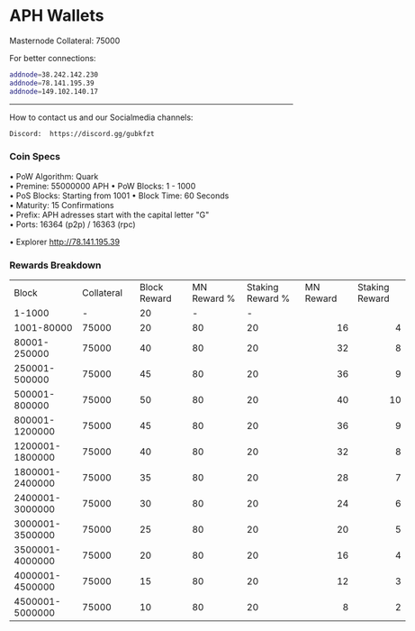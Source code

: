 # APH Wallets

Masternode Collateral: 75000


For better connections: 
```bash
addnode=38.242.142.230
addnode=78.141.195.39
addnode=149.102.140.17
```


------

How to contact us and our Socialmedia channels:

```bash
Discord:  https://discord.gg/gubkfzt
```


### Coin Specs

• PoW Algorithm: Quark  
• Premine: 55000000 APH
• PoW Blocks: 1 - 1000  
• PoS Blocks: Starting from 1001 
• Block Time: 60 Seconds    
• Maturity: 15 Confirmations  
• Prefix: APH adresses start with the capital letter "G"  
• Ports: 16364 (p2p) / 16363 (rpc)

• Explorer http://78.141.195.39


### Rewards Breakdown
<table border=0 cellpadding=0 cellspacing=0 width=701 class=xl6553517252
 style='border-collapse:collapse;table-layout:fixed;width:528pt'>
 <col class=xl6553517252 width=139 style='mso-width-source:userset;mso-width-alt:
 4785;width:104pt'>
 <col class=xl6553517252 width=107 span=2 style='mso-width-source:userset;
 mso-width-alt:3702;width:81pt'>
 <col class=xl6553517252 width=134 style='mso-width-source:userset;mso-width-alt:
 4608;width:100pt'>
 <col class=xl6553517252 width=107 span=2 style='mso-width-source:userset;
 mso-width-alt:3702;width:81pt'>
 <tr height=21 style='mso-height-source:userset;height:15.75pt'>
  <td height=21 class=xl6317252 width=150 style='height:15.75pt;width:104pt'>Block</td>
  <td class=xl6317252 width=107 style='width:81pt'>Collateral</td>
  <td class=xl6317252 width=107 style='width:81pt'>Block Reward</td>
  <td class=xl6317252 width=107 style='width:81pt'>MN Reward %</td>
  <td class=xl6317252 width=134 style='width:100pt'>Staking Reward %</td>
  <td class=xl6317252 width=107 style='width:81pt'>MN Reward</td>
  <td class=xl6317252 width=107 style='width:81pt'>Staking Reward</td>
 </tr>
 <tr height=21 style='mso-height-source:userset;height:15.75pt'>
  <td height=21 class=xl6417252 style='height:15.75pt'>1-1000</td>
  <td class=xl6517252>-</td>
  <td class=xl6517252>20</td>
  <td class=xl6617252>-</td>
  <td class=xl6617252>-</td>
  <td class=xl6717252></td>
  <td class=xl6553517252></td>
 </tr>
 <tr height=21 style='mso-height-source:userset;height:15.75pt'>
  <td height=21 class=xl6417252 style='height:15.75pt'>1001-80000</td>
  <td class=xl6517252>75000</td>
  <td class=xl6617252>20</td>
  <td class=xl6617252>80</td>
  <td class=xl6617252>20</td>
  <td class=xl6717252 align=right>16</td>
  <td class=xl6817252 align=right>4</td>
 </tr>
 <tr height=21 style='mso-height-source:userset;height:15.75pt'>
  <td height=21 class=xl6417252 style='height:15.75pt'>80001-250000</td>
  <td class=xl6517252>75000</td>
  <td class=xl6617252>40</td>
  <td class=xl6617252>80</td>
  <td class=xl6617252>20</td>
  <td class=xl6717252 align=right>32</td>
  <td class=xl6817252 align=right>8</td>
 </tr>
  <tr height=21 style='mso-height-source:userset;height:15.75pt'>
  <td height=21 class=xl6417252 style='height:15.75pt'>250001-500000</td>
  <td class=xl6517252>75000</td>
  <td class=xl6617252>45</td>
  <td class=xl6617252>80</td>
  <td class=xl6617252>20</td>
  <td class=xl6717252 align=right>36</td>
  <td class=xl6817252 align=right>9</td>
 </tr>
  <tr height=21 style='mso-height-source:userset;height:15.75pt'>
  <td height=21 class=xl6417252 style='height:15.75pt'>500001-800000</td>
  <td class=xl6517252>75000</td>
  <td class=xl6617252>50</td>
  <td class=xl6617252>80</td>
  <td class=xl6617252>20</td>
  <td class=xl6717252 align=right>40</td>
  <td class=xl6817252 align=right>10</td>
 </tr>
  <tr height=21 style='mso-height-source:userset;height:15.75pt'>
  <td height=21 class=xl6417252 style='height:15.75pt'>800001-1200000</td>
  <td class=xl6517252>75000</td>
  <td class=xl6617252>45</td>
  <td class=xl6617252>80</td>
  <td class=xl6617252>20</td>
  <td class=xl6717252 align=right>36</td>
  <td class=xl6817252 align=right>9</td>
  </tr>
  <tr height=21 style='mso-height-source:userset;height:15.75pt'>
  <td height=21 class=xl6417252 style='height:15.75pt'>1200001-1800000</td>
  <td class=xl6517252>75000</td>
  <td class=xl6617252>40</td>
  <td class=xl6617252>80</td>
  <td class=xl6617252>20</td>
  <td class=xl6717252 align=right>32</td>
  <td class=xl6817252 align=right>8</td>
  </tr>
  <tr height=21 style='mso-height-source:userset;height:15.75pt'>
  <td height=21 class=xl6417252 style='height:15.75pt'>1800001-2400000</td>
  <td class=xl6517252>75000</td>
  <td class=xl6617252>35</td>
  <td class=xl6617252>80</td>
  <td class=xl6617252>20</td>
  <td class=xl6717252 align=right>28</td>
  <td class=xl6817252 align=right>7</td>
  </tr>
  <tr height=21 style='mso-height-source:userset;height:15.75pt'>
  <td height=21 class=xl6417252 style='height:15.75pt'>2400001-3000000</td>
  <td class=xl6517252>75000</td>
  <td class=xl6617252>30</td>
  <td class=xl6617252>80</td>
  <td class=xl6617252>20</td>
  <td class=xl6717252 align=right>24</td>
  <td class=xl6817252 align=right>6</td>
  </tr>
  <tr height=21 style='mso-height-source:userset;height:15.75pt'>
  <td height=21 class=xl6417252 style='height:15.75pt'>3000001-3500000</td>
  <td class=xl6517252>75000</td>
  <td class=xl6617252>25</td>
  <td class=xl6617252>80</td>
  <td class=xl6617252>20</td>
  <td class=xl6717252 align=right>20</td>
  <td class=xl6817252 align=right>5</td>
  </tr>
  <tr height=21 style='mso-height-source:userset;height:15.75pt'>
  <td height=21 class=xl6417252 style='height:15.75pt'>3500001-4000000</td>
  <td class=xl6517252>75000</td>
  <td class=xl6617252>20</td>
  <td class=xl6617252>80</td>
  <td class=xl6617252>20</td>
  <td class=xl6717252 align=right>16</td>
  <td class=xl6817252 align=right>4</td>
  </tr>
  <tr height=21 style='mso-height-source:userset;height:15.75pt'>
  <td height=21 class=xl6417252 style='height:15.75pt'>4000001-4500000</td>
  <td class=xl6517252>75000</td>
  <td class=xl6617252>15</td>
  <td class=xl6617252>80</td>
  <td class=xl6617252>20</td>
  <td class=xl6717252 align=right>12</td>
  <td class=xl6817252 align=right>3</td>
  </tr>
  <tr height=21 style='mso-height-source:userset;height:15.75pt'>
  <td height=21 class=xl6417252 style='height:15.75pt'>4500001-5000000</td>
  <td class=xl6517252>75000</td>
  <td class=xl6617252>10</td>
  <td class=xl6617252>80</td>
  <td class=xl6617252>20</td>
  <td class=xl6717252 align=right>8</td>
  <td class=xl6817252 align=right>2</td>
  </tr>

 </table>


